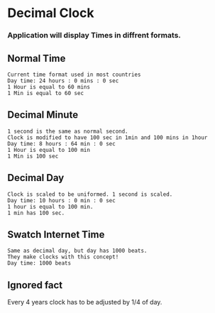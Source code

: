 # Decimal Clock

### Application will display Times in diffrent formats.

## Normal Time

	Current time format used in most countries 
	Day time: 24 hours : 0 mins : 0 sec
	1 Hour is equal to 60 mins
	1 Min is equal to 60 sec
	
## Decimal Minute

	1 second is the same as normal second. 
	Clock is modified to have 100 sec in 1min and 100 mins in 1hour
	Day time: 8 hours : 64 min : 0 sec
	1 Hour is equal to 100 min
	1 Min is 100 sec

## Decimal Day

	Clock is scaled to be uniformed. 1 second is scaled.
	Day time: 10 hours : 0 min : 0 sec	
	1 hour is equal to 100 min.
	1 min has 100 sec.
	

## Swatch Internet Time

	Same as decimal day, but day has 1000 beats. 
	They make clocks with this concept!
	Day time: 1000 beats

## Ignored fact
Every 4 years clock has to be adjusted by 1/4 of day.